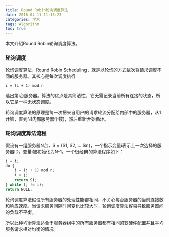 ```yaml
---
title: Round Robin轮询调度算法
date: 2016-04-11 11:15:23
categories: 学术
tags: Algorithm
toc: true
---
```


本文介绍Round Robin轮询调度算法。

### 轮询调度

轮询调度算法，Round Robin Scheduling，就是以轮询的方式依次将请求调度不同的服务器。其核心是每次调度执行

`i = (i + 1) mod n`

选出第i台服务器。算法的优点是其简洁性，它无需记录当前所有连接的状态，所以它是一种无状态调度。

轮询调度算法的原理是每一次把来自用户的请求轮流分配给内部中的服务器，从1开始，直到N(内部服务器个数)，然后重新开始循环。

### 轮询调度算法流程

假设有一组服务器N台，S = {S1, S2, ... Sn}，一个指示变量i表示上一次选择的服务器ID。变量i被初始化为N-1。一个很经典的算法程序如下：

```python
j = i;
do {
    j = (j + 1) mod n;
    i = j;
    return Si;
} while (j != i);
return NULL;
```

轮询调度算法假设所有服务器的处理性能都相同，不关心每台服务器的当前连接数和响应速度。当请求服务间隔时间变化比较大时，轮询调度算法容易导致服务器间的负载不平衡。

所以此种均衡算法适合于服务器组中的所有服务器都有相同的软硬件配置并且平均服务请求相对均衡的情况。
